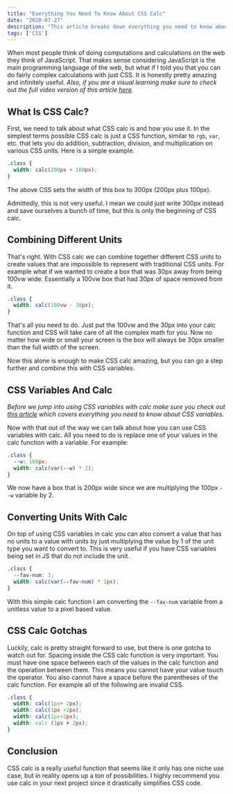 ```yaml
---
title: "Everything You Need To Know About CSS Calc"
date: "2020-07-27"
description: "This article breaks down everything you need to know about CSS calc to take your CSS skills to the next level."
tags: ['CSS']
---
```


When most people think of doing computations and calculations on the web they think of JavaScript. That makes sense considering JavaScript is the main programming language of the web, but what if I told you that you can do fairly complex calculations with just CSS. It is honestly pretty amazing and infinitely useful. *Also, if you are a visual learning make sure to check out the full video version of this article [here](https://youtu.be/x7EWFoRzAkk).*

## What Is CSS Calc?

First, we need to talk about what CSS calc is and how you use it. In the simplest terms possible CSS calc is just a CSS function, similar to `rgb`, `var`, etc. that lets you do addition, subtraction, division, and multiplication on various CSS units. Here is a simple example.
```css
.class {
  width: calc(200px + 100px);
}
```
The above CSS sets the width of this box to 300px (200px plus 100px).

Admittedly, this is not very useful. I mean we could just write 300px instead and save ourselves a bunch of time, but this is only the beginning of CSS calc.

## Combining Different Units

That's right. With CSS calc we can combine together different CSS units to create values that are impossible to represent with traditional CSS units. For example what if we wanted to create a box that was 30px away from being 100vw wide. Essentially a 100vw box that had 30px of space removed from it.
```css
.class {
  width: calc(100vw - 30px);
}
```
That's all you need to do. Just put the 100vw and the 30px into your calc function and CSS will take care of all the complex math for you. Now no matter how wide or small your screen is the box will always be 30px smaller than the full width of the screen.

Now this alone is enough to make CSS calc amazing, but you can go a step further and combine this with CSS variables.

## CSS Variables And Calc

*Before we jump into using CSS variables with calc make sure you check out [this article](/2020-02/css-custom-properties) which covers everything you need to know about CSS variables.*

Now with that out of the way we can talk about how you can use CSS variables with calc. All you need to do is replace one of your values in the calc function with a variable. For example:
```css
.class {
  --w: 100px;
  width: calc(var(--w) * 2);
}
```
We now have a box that is 200px wide since we are multiplying the 100px `--w` variable by 2.

## Converting Units With Calc

On top of using CSS variables in calc you can also convert a value that has no units to a value with units by just multiplying the value by 1 of the unit type you want to convert to. This is very useful if you have CSS variables being set in JS that do not include the unit.
```css
.class {
  --fav-num: 3;
  width: calc(var(--fav-num) * 1px);
}
```

With this simple calc function I am converting the `--fav-num` variable from a unitless value to a pixel based value.

## CSS Calc Gotchas

Luckily, calc is pretty straight forward to use, but there is one gotcha to watch out for. Spacing inside the CSS calc function is very important. You must have one space between each of the values in the calc function and the operation between them. This means you cannot have your value touch the operator. You also cannot have a space before the parentheses of the calc function. For example all of the following are invalid CSS.
```css
.class {
  width: calc(1px+ 2px);
  width: calc(1px +2px);
  width: calc(1px+2px);
  width: calc (1px + 2px);
}
```

## Conclusion

CSS calc is a really useful function that seems like it only has one niche use case, but in reality opens up a ton of possibilities. I highly recommend you use calc in your next project since it drastically simplifies CSS code.